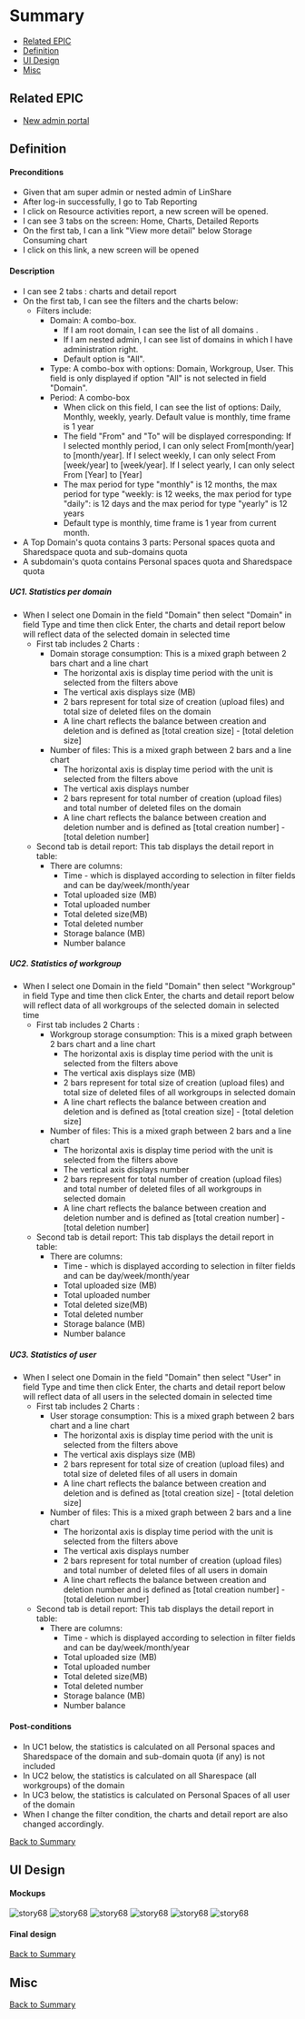 # Summary

* [Related EPIC](#related-epic)
* [Definition](#definition)
* [UI Design](#ui-design)
* [Misc](#misc)

## Related EPIC

* [New admin portal](./README.md)

## Definition

#### Preconditions

- Given that am super admin or nested admin of LinShare
- After log-in successfully, I go to  Tab Reporting
- I click on Resource activities report, a new screen will be opened.
- I can see 3 tabs on the screen: Home, Charts, Detailed Reports
- On the first tab, I can a link "View more detail" below Storage Consuming chart 
- I click on this link, a new screen will be opened 

#### Description

- I can see 2 tabs : charts and detail report
- On the first tab, I can see the filters and the charts below:
    - Filters include:
        - Domain: A combo-box.
            - If I am root domain, I can see the list of all domains .
            - If I am nested admin, I can see list of domains in which I have administration right.
            - Default option is "All".
        - Type: A combo-box with options: Domain, Workgroup, User. This field is only displayed if option "All" is not selected in field "Domain".
        - Period: A combo-box
           - When click on this field, I can see the list of options: Daily, Monthly, weekly, yearly. Default value is monthly, time frame is 1 year
           - The field "From" and "To" will be displayed corresponding: If I selected monthly period, I can only select From[month/year] to [month/year]. If I select weekly, I can only select From [week/year] to [week/year].  If I select yearly, I can only select From [Year] to [Year]
           - The max period for type "monthly" is 12 months, the max period for type "weekly: is 12 weeks, the max period for type "daily": is 12 days and the max period for type "yearly" is 12 years
           - Default type is monthly, time frame is 1 year from current month.
- A Top Domain's quota contains 3 parts: Personal spaces quota and Sharedspace quota and sub-domains quota 
- A subdomain's quota contains Personal spaces quota and Sharedspace quota

##### UC1. Statistics per domain

- When I select one Domain in the field "Domain" then select "Domain" in field Type and time then click Enter, the charts and detail report below will reflect data of the selected domain in selected time
    - First tab includes 2 Charts :
        - Domain storage consumption: This is a mixed graph between 2 bars chart and a line chart
            - The horizontal axis is display time period with the unit is selected from the filters above
            - The vertical axis displays size (MB) 
            - 2 bars represent for total size of creation (upload files) and total size of deleted files on the domain 
            - A line chart reflects the balance between creation and deletion and is defined as [total creation size] - [total deletion size]
        - Number of files: This is a mixed graph between 2 bars and a line chart 
           - The horizontal axis is display time period with the unit is selected from the filters above
           - The vertical axis displays number
           - 2 bars represent for total number of creation (upload files) and total number of deleted files on the domain
           - A line chart reflects the balance between creation and deletion number and is defined as [total creation number] - [total deletion number]
    - Second tab is detail report: This tab displays the detail report in table:
       - There are columns: 
          - Time - which is displayed according to selection in filter fields and can be day/week/month/year 
          - Total uploaded size (MB)
          - Total uploaded number
          - Total deleted size(MB)
          - Total deleted number 
          - Storage balance (MB)
          - Number balance
       
##### UC2. Statistics of workgroup

- When I select one Domain in the field "Domain" then select "Workgroup" in field Type and time then click Enter, the charts and detail report below will reflect data of all workgroups of the selected domain in selected time
    - First tab includes 2 Charts :
        - Workgroup storage consumption: This is a mixed graph between 2 bars chart and a line chart
            - The horizontal axis is display time period with the unit is selected from the filters above
            - The vertical axis displays size (MB)
            - 2 bars represent for total size of creation (upload files) and total size of deleted files of all workgroups in selected domain 
            - A line chart reflects the balance between creation and deletion and is defined as [total creation size] - [total deletion size]
        - Number of files: This is a mixed graph between 2 bars and a line chart
            - The horizontal axis is display time period with the unit is selected from the filters above
            - The vertical axis displays number
            - 2 bars represent for total number of creation (upload files) and total number of deleted files of all workgroups in selected domain
            - A line chart reflects the balance between creation and deletion number and is defined as [total creation number] - [total deletion number]
    - Second tab is detail report: This tab displays the detail report in table:
        - There are columns:
            - Time - which is displayed according to selection in filter fields and can be day/week/month/year
            - Total uploaded size (MB)
            - Total uploaded number
            - Total deleted size(MB)
            - Total deleted number
            - Storage balance (MB)
            - Number balance

##### UC3. Statistics of user

- When I select one Domain in the field "Domain" then select "User" in field Type and time then click Enter, the charts and detail report below will reflect data of all users in the selected domain in selected time
    - First tab includes 2 Charts :
        - User storage consumption: This is a mixed graph between 2 bars chart and a line chart
            - The horizontal axis is display time period with the unit is selected from the filters above
            - The vertical axis displays size (MB)
            - 2 bars represent for total size of creation (upload files) and total size of deleted files of all users in domain
            - A line chart reflects the balance between creation and deletion and is defined as [total creation size] - [total deletion size]
        - Number of files: This is a mixed graph between 2 bars and a line chart
            - The horizontal axis is display time period with the unit is selected from the filters above
            - The vertical axis displays number
            - 2 bars represent for total number of creation (upload files) and total number of deleted files of all users in domain
            - A line chart reflects the balance between creation and deletion number and is defined as [total creation number] - [total deletion number]
    - Second tab is detail report: This tab displays the detail report in table:
        - There are columns:
            - Time - which is displayed according to selection in filter fields and can be day/week/month/year
            - Total uploaded size (MB)
            - Total uploaded number
            - Total deleted size(MB)
            - Total deleted number
            - Storage balance (MB)
            - Number balance

#### Post-conditions

- In UC1 below, the statistics is calculated on all Personal spaces and Sharedspace of the domain and sub-domain quota (if any) is not included
- In UC2 below, the statistics is calculated on all Sharespace (all workgroups) of the domain
- In UC3 below, the statistics is calculated on Personal Spaces of all user of the domain
- When I change the filter condition, the charts and detail report are also changed accordingly.

[Back to Summary](#summary)

## UI Design

#### Mockups

![story68](./mockups/68.1.png)
![story68](./mockups/68.2.png)
![story68](./mockups/68.3.png)
![story68](./mockups/68.4.png)
![story68](./mockups/68.5.png)
![story68](./mockups/68.6.png)

#### Final design

[Back to Summary](#summary)
## Misc

[Back to Summary](#summary)



